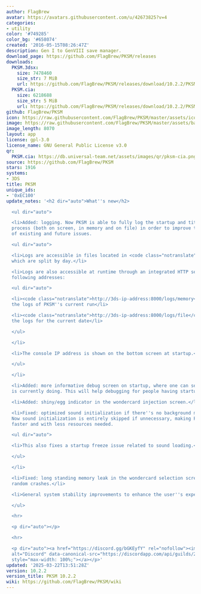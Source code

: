 ```yaml
---
author: FlagBrew
avatar: https://avatars.githubusercontent.com/u/42673825?v=4
categories:
- utility
color: '#749285'
color_bg: '#658074'
created: '2016-05-15T08:26:47Z'
description: Gen I to GenVIII save manager.
download_page: https://github.com/FlagBrew/PKSM/releases
downloads:
  PKSM.3dsx:
    size: 7478460
    size_str: 7 MiB
    url: https://github.com/FlagBrew/PKSM/releases/download/10.2.2/PKSM.3dsx
  PKSM.cia:
    size: 6218688
    size_str: 5 MiB
    url: https://github.com/FlagBrew/PKSM/releases/download/10.2.2/PKSM.cia
github: FlagBrew/PKSM
icon: https://raw.githubusercontent.com/FlagBrew/PKSM/master/assets/icon.png
image: https://raw.githubusercontent.com/FlagBrew/PKSM/master/assets/banner.png
image_length: 8070
layout: app
license: gpl-3.0
license_name: GNU General Public License v3.0
qr:
  PKSM.cia: https://db.universal-team.net/assets/images/qr/pksm-cia.png
source: https://github.com/FlagBrew/PKSM
stars: 1916
systems:
- 3DS
title: PKSM
unique_ids:
- '0xEC100'
update_notes: '<h2 dir="auto">What''s new</h2>

  <ul dir="auto">

  <li>Added: logging. Now PKSM is able to fully log the startup and title loading
  process (both on screen, in memory and on file) in order to improve the debugging
  of existing and future issues.

  <ul dir="auto">

  <li>Logs are accessible in files located in <code class="notranslate">/3ds/PKSM/logs</code>,
  which are split by day.</li>

  <li>Logs are also accessible at runtime through an integrated HTTP server at the
  following addresses:

  <ul dir="auto">

  <li><code class="notranslate">http://3ds-ip-address:8000/logs/memory</code> for
  the logs of PKSM''s current run</li>

  <li><code class="notranslate">http://3ds-ip-address:8000/logs/file</code> for all
  the logs for the current date</li>

  </ul>

  </li>

  <li>The console IP address is shown on the bottom screen at startup.</li>

  </ul>

  </li>

  <li>Added: more informative debug screen on startup, where one can see what PKSM
  is currently doing. This will help debugging for people having startup freeze issues.</li>

  <li>Added: shiny/egg indicator in the wondercard injection screen.</li>

  <li>Fixed: optimized sound initialization if there''s no background music to run.
  Now sound initialization is entirely skipped if unnecessary, making PKSM loading
  faster and with less resources needed.

  <ul dir="auto">

  <li>This also fixes a startup freeze issue related to sound loading.</li>

  </ul>

  </li>

  <li>Fixed: long standing memory leak in the wondercard selection screen causing
  random crashes.</li>

  <li>General system stability improvements to enhance the user''s experience.</li>

  </ul>

  <hr>

  <p dir="auto"></p>

  <hr>

  <p dir="auto"><a href="https://discord.gg/bGKEyfY" rel="nofollow"><img src="https://camo.githubusercontent.com/4fd6621149dd39281a0da7c2c9d80ad1408edca0c82a0153a1d7df9ea37c7e11/68747470733a2f2f646973636f72646170702e636f6d2f6170692f6775696c64732f3237383232323833343633333830313732382f7769646765742e706e673f7374796c653d62616e6e6572332674696d652d"
  alt="Discord" data-canonical-src="https://discordapp.com/api/guilds/278222834633801728/widget.png?style=banner3&amp;time-"
  style="max-width: 100%;"></a></p>'
updated: '2025-03-22T13:51:28Z'
version: 10.2.2
version_title: PKSM 10.2.2
wiki: https://github.com/FlagBrew/PKSM/wiki
---
```

